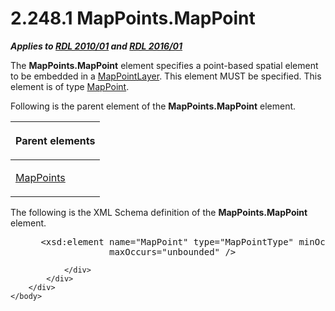 <html dir="LTR" xmlns:mshelp="http://msdn.microsoft.com/mshelp" xmlns:ddue="http://ddue.schemas.microsoft.com/authoring/2003/5" xmlns:xlink="http://www.w3.org/1999/xlink" xmlns:tool="http://www.microsoft.com/tooltip">
    <head>
        <meta http-equiv="Content-Type" content="text/html; CHARSET=utf-8"></meta>
        <meta name="save" content="history"></meta>
        <title>2.248.1 MapPoints.MapPoint</title>
        <xml>
            <mshelp:toctitle title="2.248.1 MapPoints.MapPoint"></mshelp:toctitle>
            <mshelp:rltitle title="[MS-RDL]: MapPoints.MapPoint"></mshelp:rltitle>
            <mshelp:keyword index="A" term="0b94628c-8985-4110-be36-09727d3a2e01"></mshelp:keyword>
            <mshelp:attr name="DCSext.ContentType" value="open specification"></mshelp:attr>
            <mshelp:attr name="AssetID" value="0b94628c-8985-4110-be36-09727d3a2e01"></mshelp:attr>
            <mshelp:attr name="TopicType" value="kbRef"></mshelp:attr>
            <mshelp:attr name="DCSext.Title" value="[MS-RDL]: MapPoints.MapPoint" />
        </xml>
    </head>
    <body>
        <div id="header">
            <h1 class="heading">2.248.1 MapPoints.MapPoint</h1>
        </div>
        <div id="mainSection">
            <div id="mainBody">
                <div id="allHistory" class="saveHistory"></div>
                <div id="sectionSection0" class="section" name="collapseableSection">
                    

<p><b><i>Applies to </i></b><a href="3428e690-a348-4ec7-8a6a-8efb42d2cdee.html"><b><i>RDL 2010/01</i></b></a><b><i>
and </i></b><a href="52ce3983-2bfc-4e72-9359-42aaf5fe4509.html"><b><i>RDL 2016/01</i></b></a></p>

<p>The <b>MapPoints.MapPoint</b> element specifies a
point-based spatial element to be embedded in a <a href="aa1875f4-9842-4672-86d6-306ba5a075aa.html">MapPointLayer</a>. This
element MUST be specified. This element is of type <a href="0e78f900-9e5b-4067-b8c1-327bcf3758e2.html">MapPoint</a>.</p>

<p>Following is the parent element of the <b>MapPoints.MapPoint</b>
element.</p>

<table>
 <thead>
  <tr>
   <th>
   <p>Parent elements</p>
   </th>
  </tr>
 </thead>
 <tr>
  <td>
  <p><a href="e4725de5-6b40-4494-a569-6f2d0abd937b.html">MapPoints</a></p>
  </td>
 </tr>
</table>

<p>The following is the XML Schema definition of the <b>MapPoints.MapPoint</b>
element.           </p>

<dl>
<dd>
<div><pre> &lt;xsd:element name=&quot;MapPoint&quot; type=&quot;MapPointType&quot; minOccurs=&quot;1&quot; 
              maxOccurs=&quot;unbounded&quot; /&gt;
</pre></div>
</dd></dl>


                </div>
            </div>
        </div>
    </body>
</html>